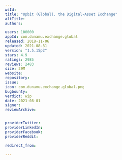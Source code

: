 ```yaml
---
wsId: 
title: "Upbit (Global), the Digital-Asset Exchange"
altTitle: 
authors:

users: 100000
appId: com.dunamu.exchange.global
released: 2018-11-06
updated: 2021-08-31
version: "1.5.15p2"
stars: 4.9
ratings: 2985
reviews: 2483
size: 29M
website: 
repository: 
issue: 
icon: com.dunamu.exchange.global.png
bugbounty: 
verdict: wip
date: 2021-08-01
signer: 
reviewArchive:


providerTwitter: 
providerLinkedIn: 
providerFacebook: 
providerReddit: 

redirect_from:

---
```



